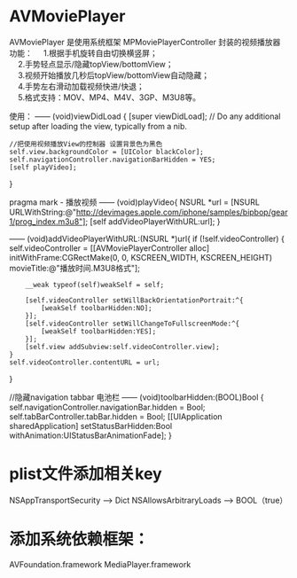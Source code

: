 # AVMoviePlayer

AVMoviePlayer 是使用系统框架 MPMoviePlayerController 封装的视频播放器</br>
功能：
     1.根据手机旋转自由切换横竖屏；</br>
     2.手势轻点显示/隐藏topView/bottomView；</br>
     3.视频开始播放几秒后topView/bottomView自动隐藏；</br>
     4.手势左右滑动加载视频快进/快退；</br>
     5.格式支持：MOV、MP4、M4V、3GP、M3U8等。</br>


使用：
—— (void)viewDidLoad {
    [super viewDidLoad];
    // Do any additional setup after loading the view, typically from a nib.
    
    //把使用视频播放View的控制器 设置背景色为黑色
    self.view.backgroundColor = [UIColor blackColor];
    self.navigationController.navigationBarHidden = YES;
    [self playVideo];
}


pragma mark - 播放视频
—— (void)playVideo{
    NSURL *url = [NSURL URLWithString:@"http://devimages.apple.com/iphone/samples/bipbop/gear1/prog_index.m3u8"];
    [self addVideoPlayerWithURL:url];
}

—— (void)addVideoPlayerWithURL:(NSURL *)url{
    if (!self.videoController) {
        self.videoController = [[AVMoviePlayerController alloc] initWithFrame:CGRectMake(0, 0, KSCREEN_WIDTH, KSCREEN_HEIGHT) movieTitle:@"播放时间.M3U8格式"];
        
        __weak typeof(self)weakSelf = self;
        
        [self.videoController setWillBackOrientationPortrait:^{
            [weakSelf toolbarHidden:NO];
        }];
        [self.videoController setWillChangeToFullscreenMode:^{
            [weakSelf toolbarHidden:YES];
        }];
        [self.view addSubview:self.videoController.view];
    }
    self.videoController.contentURL = url;
    
}

//隐藏navigation tabbar 电池栏
—— (void)toolbarHidden:(BOOL)Bool {
    self.navigationController.navigationBar.hidden = Bool;
    self.tabBarController.tabBar.hidden = Bool;
    [[UIApplication sharedApplication] setStatusBarHidden:Bool withAnimation:UIStatusBarAnimationFade];
}


# plist文件添加相关key
NSAppTransportSecurity --> Dict 
NSAllowsArbitraryLoads --> BOOL（true）
  
  
# 添加系统依赖框架： 
AVFoundation.framework MediaPlayer.framework
